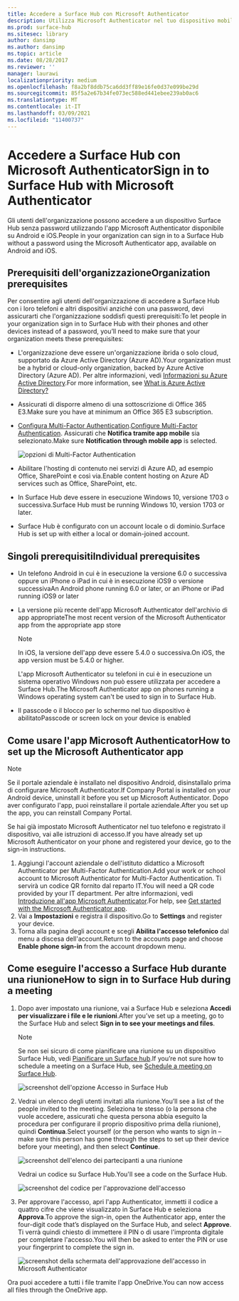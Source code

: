 ```yaml
---
title: Accedere a Surface Hub con Microsoft Authenticator
description: Utilizza Microsoft Authenticator nel tuo dispositivo mobile per l'accesso a Surface Hub.
ms.prod: surface-hub
ms.sitesec: library
author: dansimp
ms.author: dansimp
ms.topic: article
ms.date: 08/28/2017
ms.reviewer: ''
manager: laurawi
localizationpriority: medium
ms.openlocfilehash: f8a2bf8ddb75ca6dd3ff89e16fe0d37e099be29d
ms.sourcegitcommit: 85f5a2e67b34fe073ec588ed441ebee239ab0ac6
ms.translationtype: MT
ms.contentlocale: it-IT
ms.lasthandoff: 03/09/2021
ms.locfileid: "11400737"
---
```

# <a name="sign-in-to-surface-hub-with-microsoft-authenticator"></a><span data-ttu-id="7a602-103">Accedere a Surface Hub con Microsoft Authenticator</span><span class="sxs-lookup"><span data-stu-id="7a602-103">Sign in to Surface Hub with Microsoft Authenticator</span></span>

<span data-ttu-id="7a602-104">Gli utenti dell'organizzazione possono accedere a un dispositivo Surface Hub senza password utilizzando l'app Microsoft Authenticator disponibile su Android e iOS.</span><span class="sxs-lookup"><span data-stu-id="7a602-104">People in your organization can sign in to a Surface Hub  without a password using the Microsoft Authenticator app, available on Android and iOS.</span></span>

## <a name="organization-prerequisites"></a><span data-ttu-id="7a602-105">Prerequisiti dell'organizzazione</span><span class="sxs-lookup"><span data-stu-id="7a602-105">Organization prerequisites</span></span>

<span data-ttu-id="7a602-106">Per consentire agli utenti dell'organizzazione di accedere a Surface Hub con i loro telefoni e altri dispositivi anziché con una password, devi assicurarti che l'organizzazione soddisfi questi prerequisiti:</span><span class="sxs-lookup"><span data-stu-id="7a602-106">To let people in your organization sign in to Surface Hub with their phones and other devices instead of a password, you’ll need to make sure that your organization meets these prerequisites:</span></span> 

- <span data-ttu-id="7a602-107">L'organizzazione deve essere un'organizzazione ibrida o solo cloud, supportato da Azure Active Directory (Azure AD).</span><span class="sxs-lookup"><span data-stu-id="7a602-107">Your organization must be a hybrid or cloud-only organization, backed by Azure Active Directory (Azure AD).</span></span> <span data-ttu-id="7a602-108">Per altre informazioni, vedi [Informazioni su Azure Active Directory](https://docs.microsoft.com/azure/active-directory/active-directory-whatis).</span><span class="sxs-lookup"><span data-stu-id="7a602-108">For more information, see [What is Azure Active Directory?](https://docs.microsoft.com/azure/active-directory/active-directory-whatis)</span></span>

- <span data-ttu-id="7a602-109">Assicurati di disporre almeno di una sottoscrizione di Office 365 E3.</span><span class="sxs-lookup"><span data-stu-id="7a602-109">Make sure you have at minimum an Office 365 E3 subscription.</span></span> 

- <span data-ttu-id="7a602-110">[Configura Multi-Factor Authentication](https://docs.microsoft.com/azure/active-directory/authentication/howto-mfa-mfasettings).</span><span class="sxs-lookup"><span data-stu-id="7a602-110">[Configure Multi-Factor Authentication](https://docs.microsoft.com/azure/active-directory/authentication/howto-mfa-mfasettings).</span></span> <span data-ttu-id="7a602-111">Assicurati che **Notifica tramite app mobile** sia selezionato.</span><span class="sxs-lookup"><span data-stu-id="7a602-111">Make sure **Notification through mobile app** is selected.</span></span> 

    ![opzioni di Multi-Factor Authentication](images/mfa-options.png)

- <span data-ttu-id="7a602-113">Abilitare l'hosting di contenuto nei servizi di Azure AD, ad esempio Office, SharePoint e così via.</span><span class="sxs-lookup"><span data-stu-id="7a602-113">Enable content hosting on Azure AD services such as Office, SharePoint, etc.</span></span> 

- <span data-ttu-id="7a602-114">In Surface Hub deve essere in esecuzione Windows 10, versione 1703 o successiva.</span><span class="sxs-lookup"><span data-stu-id="7a602-114">Surface Hub must be running Windows 10, version 1703 or later.</span></span>

- <span data-ttu-id="7a602-115">Surface Hub è configurato con un account locale o di dominio.</span><span class="sxs-lookup"><span data-stu-id="7a602-115">Surface Hub is set up with either a local or domain-joined account.</span></span>

## <a name="individual-prerequisites"></a><span data-ttu-id="7a602-116">Singoli prerequisiti</span><span class="sxs-lookup"><span data-stu-id="7a602-116">Individual prerequisites</span></span>

- <span data-ttu-id="7a602-117">Un telefono Android in cui è in esecuzione la versione 6.0 o successiva oppure un iPhone o iPad in cui è in esecuzione iOS9 o versione successiva</span><span class="sxs-lookup"><span data-stu-id="7a602-117">An Android phone running 6.0 or later, or an iPhone or iPad running iOS9 or later</span></span> 

- <span data-ttu-id="7a602-118">La versione più recente dell'app Microsoft Authenticator dell'archivio di app appropriate</span><span class="sxs-lookup"><span data-stu-id="7a602-118">The most recent version of the Microsoft Authenticator app from the appropriate app store</span></span>

    >[!NOTE]
    ><span data-ttu-id="7a602-119">In iOS, la versione dell'app deve essere 5.4.0 o successiva.</span><span class="sxs-lookup"><span data-stu-id="7a602-119">On iOS, the app version must be 5.4.0 or higher.</span></span>
    >
    ><span data-ttu-id="7a602-120">L'app Microsoft Authenticator su telefoni in cui è in esecuzione un sistema operativo Windows non può essere utilizzata per accedere a Surface Hub.</span><span class="sxs-lookup"><span data-stu-id="7a602-120">The Microsoft Authenticator app on phones running a Windows operating system can't be used to sign in to Surface Hub.</span></span>

- <span data-ttu-id="7a602-121">Il passcode o il blocco per lo schermo nel tuo dispositivo è abilitato</span><span class="sxs-lookup"><span data-stu-id="7a602-121">Passcode or screen lock on your device is enabled</span></span>

## <a name="how-to-set-up-the-microsoft-authenticator-app"></a><span data-ttu-id="7a602-122">Come usare l'app Microsoft Authenticator</span><span class="sxs-lookup"><span data-stu-id="7a602-122">How to set up the Microsoft Authenticator app</span></span>

>[!NOTE]
><span data-ttu-id="7a602-123">Se il portale aziendale è installato nel dispositivo Android, disinstallalo prima di configurare Microsoft Authenticator.</span><span class="sxs-lookup"><span data-stu-id="7a602-123">If Company Portal is installed on your Android device, uninstall it before you set up Microsoft Authenticator.</span></span> <span data-ttu-id="7a602-124">Dopo aver configurato l'app, puoi reinstallare il portale aziendale.</span><span class="sxs-lookup"><span data-stu-id="7a602-124">After you set up the app, you can reinstall Company Portal.</span></span>
>
><span data-ttu-id="7a602-125">Se hai già impostato Microsoft Authenticator nel tuo telefono e registrato il dispositivo, vai alle istruzioni di accesso.</span><span class="sxs-lookup"><span data-stu-id="7a602-125">If you have already set up Microsoft Authenticator on your phone and registered your device, go to the sign-in instructions.</span></span>

1. <span data-ttu-id="7a602-126">Aggiungi l'account aziendale o dell'istituto didattico a Microsoft Authenticator per Multi-Factor Authentication.</span><span class="sxs-lookup"><span data-stu-id="7a602-126">Add your work or school account to Microsoft Authenticator for Multi-Factor Authentication.</span></span> <span data-ttu-id="7a602-127">Ti servirà un codice QR fornito dal reparto IT.</span><span class="sxs-lookup"><span data-stu-id="7a602-127">You will need a QR code provided by your IT department.</span></span> <span data-ttu-id="7a602-128">Per altre informazioni, vedi [Introduzione all'app Microsoft Authenticator](https://docs.microsoft.com/azure/multi-factor-authentication/end-user/microsoft-authenticator-app-how-to).</span><span class="sxs-lookup"><span data-stu-id="7a602-128">For help, see [Get started with the Microsoft Authenticator app](https://docs.microsoft.com/azure/multi-factor-authentication/end-user/microsoft-authenticator-app-how-to).</span></span>
2. <span data-ttu-id="7a602-129">Vai a **Impostazioni** e registra il dispositivo.</span><span class="sxs-lookup"><span data-stu-id="7a602-129">Go to **Settings** and register your device.</span></span>
3. <span data-ttu-id="7a602-130">Torna alla pagina degli account e scegli **Abilita l'accesso telefonico** dal menu a discesa dell'account.</span><span class="sxs-lookup"><span data-stu-id="7a602-130">Return to the accounts page and choose **Enable phone sign-in** from the account dropdown menu.</span></span>

## <a name="how-to-sign-in-to-surface-hub-during-a-meeting"></a><span data-ttu-id="7a602-131">Come eseguire l'accesso a Surface Hub durante una riunione</span><span class="sxs-lookup"><span data-stu-id="7a602-131">How to sign in to Surface Hub during a meeting</span></span>

1. <span data-ttu-id="7a602-132">Dopo aver impostato una riunione, vai a Surface Hub e seleziona **Accedi per visualizzare i file e le riunioni**.</span><span class="sxs-lookup"><span data-stu-id="7a602-132">After you’ve set up a meeting, go to the Surface Hub and select **Sign in to see your meetings and files**.</span></span>

    >[!NOTE]
    ><span data-ttu-id="7a602-133">Se non sei sicuro di come pianificare una riunione su un dispositivo Surface Hub, vedi [Pianificare un Surface hub](https://support.microsoft.com/help/17325/surfacehub-schedulemeeting).</span><span class="sxs-lookup"><span data-stu-id="7a602-133">If you’re not sure how to schedule a meeting on a Surface Hub, see [Schedule a meeting on Surface Hub](https://support.microsoft.com/help/17325/surfacehub-schedulemeeting).</span></span>

    ![screenshot dell'opzione Accesso in Surface Hub](images/sign-in.png)

2. <span data-ttu-id="7a602-135">Vedrai un elenco degli utenti invitati alla riunione.</span><span class="sxs-lookup"><span data-stu-id="7a602-135">You’ll see a list of the people invited to the meeting.</span></span> <span data-ttu-id="7a602-136">Seleziona te stesso (o la persona che vuole accedere, assicurati che questa persona abbia eseguito la procedura per configurare il proprio dispositivo prima della riunione), quindi **Continua**.</span><span class="sxs-lookup"><span data-stu-id="7a602-136">Select yourself (or the person who wants to sign in – make sure this person has gone through the steps to set up their device before your meeting), and then select **Continue**.</span></span>

    ![screenshot dell'elenco dei partecipanti a una riunione](images/attendees.png)

    <span data-ttu-id="7a602-138">Vedrai un codice su Surface Hub.</span><span class="sxs-lookup"><span data-stu-id="7a602-138">You'll see a code on the Surface Hub.</span></span>

    ![screenshot del codice per l'approvazione dell'accesso](images/approve-signin.png)

3. <span data-ttu-id="7a602-140">Per approvare l'accesso, apri l'app Authenticator, immetti il codice a quattro cifre che viene visualizzato in Surface Hub e seleziona **Approva**.</span><span class="sxs-lookup"><span data-stu-id="7a602-140">To approve the sign-in, open the Authenticator app, enter the four-digit code that’s displayed on the Surface Hub, and select **Approve**.</span></span> <span data-ttu-id="7a602-141">Ti verrà quindi chiesto di immettere il PIN o di usare l'impronta digitale per completare l'accesso.</span><span class="sxs-lookup"><span data-stu-id="7a602-141">You will then be asked to enter the PIN or use your fingerprint to complete the sign in.</span></span> 

    ![screenshot della schermata dell'approvazione dell'accesso in Microsoft Authenticator](images/approve-signin2.png)

<span data-ttu-id="7a602-143">Ora puoi accedere a tutti i file tramite l'app OneDrive.</span><span class="sxs-lookup"><span data-stu-id="7a602-143">You can now access all files through the OneDrive app.</span></span>
